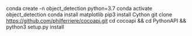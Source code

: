 conda create -n object_detection python=3.7
conda activate object_detection
conda install matplotlib
pip3 install Cython
git clone https://github.com/philferriere/cocoapi.git
cd cocoapi && cd PythonAPI && python3 setup.py install